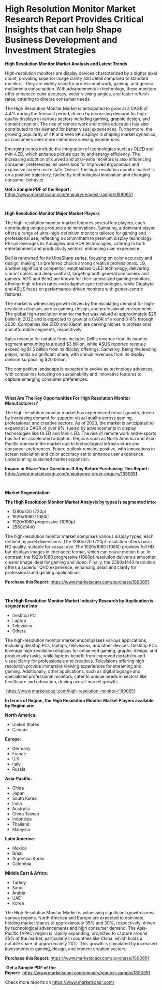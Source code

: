 <p><h1>High Resolution Monitor Market Research Report Provides Critical Insights that can help Shape Business Development and Investment Strategies</h1></p><p><strong>High Resolution Monitor Market Analysis and Latest Trends</strong></p>
<p><p>High-resolution monitors are display devices characterized by a higher pixel count, providing superior image clarity and detail compared to standard monitors. They are widely used for professional work, gaming, and general multimedia consumption. With advancements in technology, these monitors offer enhanced color accuracy, wider viewing angles, and faster refresh rates, catering to diverse consumer needs.</p><p>The High Resolution Monitor Market is anticipated to grow at a CAGR of 4.4% during the forecast period, driven by increasing demand for high-quality displays in various sectors including gaming, graphic design, and content creation. The rise of remote work and online education has also contributed to the demand for better visual experiences. Furthermore, the growing popularity of 4K and even 8K displays is shaping market dynamics, as consumers seek more immersive viewing experiences.</p><p>Emerging trends include the integration of technologies such as OLED and mini-LED, which enhance picture quality and energy efficiency. The increasing adoption of curved and ultra-wide monitors is also influencing consumer preferences, as users look for improved ergonomics and expansive screen real estate. Overall, the high-resolution monitor market is on a positive trajectory, fueled by technological innovation and changing consumer behavior.</p></p>
<p><strong>Get a Sample PDF of the Report:&nbsp;</strong> <a href="https://www.marketscagr.com/enquiry/request-sample/1890651?utm_campaign=2235&utm_medium=2&utm_source=Github&utm_content=ia&utm_term=09022025&utm_id=high-resolution-monitor">https://www.marketscagr.com/enquiry/request-sample/1890651</a></p>
<p>&nbsp;</p>
<p><strong>High Resolution Monitor Major Market Players</strong></p>
<p><p>The high-resolution monitor market features several key players, each contributing unique products and innovations. Samsung, a dominant player, offers a range of ultra-high-definition monitors tailored for gaming and professional use, reflecting a commitment to premium display technology. Philips leverages its Ambiglow and HDR technologies, catering to both entertainment and productivity sectors, enhancing user experience.</p><p>Dell is renowned for its UltraSharp series, focusing on color accuracy and design, making it a preferred choice among creative professionals. LG, another significant competitor, emphasizes OLED technology, delivering vibrant colors and deep contrast, targeting both general consumers and gamers. AOC and BenQ are known for their specialized gaming monitors, offering high refresh rates and adaptive sync technologies, while Gigabyte and ASUS focus on performance-driven monitors with gamer-centric features.</p><p>The market is witnessing growth driven by the escalating demand for high-resolution displays across gaming, design, and professional environments. The global high-resolution monitor market was valued at approximately $25 billion in 2022 and is expected to grow at a CAGR of around 6-8% through 2030. Companies like EIZO and Xiaomi are carving niches in professional and affordable segments, respectively. </p><p>Sales revenue for notable firms includes Dell's revenue from its monitor segment amounting to around $3 billion, while ASUS reported revenue exceeding $1.5 billion from its display offerings. Samsung, being the leading player, holds a significant share, with annual revenues from its display division surpassing $20 billion.</p><p>The competitive landscape is expected to evolve as technology advances, with companies focusing on sustainability and innovative features to capture emerging consumer preferences.</p></p>
<p>&nbsp;</p>
<p><strong>What Are The Key Opportunities For High Resolution Monitor Manufacturers?</strong></p>
<p><p>The high-resolution monitor market has experienced robust growth, driven by increasing demand for superior visual quality across gaming, professional, and creative sectors. As of 2023, the market is anticipated to expand at a CAGR of over 8%, fueled by advancements in display technologies like OLED and Mini-LED. The rise of remote work and e-sports has further accelerated adoption. Regions such as North America and Asia-Pacific dominate the market due to technological infrastructure and consumer preferences. Future outlook remains positive, with innovations in screen resolution and color accuracy set to enhance user experience, underpinning sustained market expansion.</p></p>
<p><strong>Inquire or Share Your Questions If Any Before Purchasing This Report:</strong> <a href="https://www.marketscagr.com/enquiry/pre-order-enquiry/1890651?utm_campaign=2235&utm_medium=2&utm_source=Github&utm_content=ia&utm_term=09022025&utm_id=high-resolution-monitor">https://www.marketscagr.com/enquiry/pre-order-enquiry/1890651</a></p>
<p>&nbsp;</p>
<p><strong>Market Segmentation</strong></p>
<p><strong>The High Resolution Monitor Market Analysis by types is segmented into:</strong></p>
<p><ul><li>1280x720 (720p)</li><li>1920x1080 (1080i)</li><li>1920x1080 progressive (1080p)</li><li>2560x1440</li></ul></p>
<p><p>The high-resolution monitor market comprises various display types, each defined by pixel dimensions. The 1280x720 (720p) resolution offers basic HD quality, suitable for casual use. The 1920x1080 (1080i) provides full HD but displays images in interlaced format, which can cause motion blur. In contrast, the 1920x1080 progressive (1080p) resolution delivers a smoother, clearer image ideal for gaming and video. Finally, the 2560x1440 resolution offers a superior QHD experience, enhancing detail and clarity for professional and gaming applications.</p></p>
<p><strong>Purchase this Report:&nbsp;</strong><a href="https://www.marketscagr.com/purchase/1890651?utm_campaign=2235&utm_medium=2&utm_source=Github&utm_content=ia&utm_term=09022025&utm_id=high-resolution-monitor">https://www.marketscagr.com/purchase/1890651</a></p>
<p>&nbsp;</p>
<p><strong>The High Resolution Monitor Market Industry Research by Application is segmented into:</strong></p>
<p><ul><li>Desktop PC</li><li>Laptop</li><li>Television</li><li>Others</li></ul></p>
<p><p>The high-resolution monitor market encompasses various applications, including desktop PCs, laptops, televisions, and other devices. Desktop PCs leverage high-resolution displays for enhanced gaming, graphic design, and productivity tasks, while laptops benefit from improved portability and visual clarity for professionals and creatives. Televisions offering high resolution provide immersive viewing experiences for streaming and gaming. Additionally, other applications, such as digital signage and specialized professional monitors, cater to unique needs in sectors like healthcare and education, driving overall market growth.</p></p>
<p><a href="https://www.marketscagr.com/high-resolution-monitor-r1890651?utm_campaign=2235&utm_medium=2&utm_source=Github&utm_content=ia&utm_term=09022025&utm_id=high-resolution-monitor">&nbsp;https://www.marketscagr.com/high-resolution-monitor-r1890651</a></p>
<p><strong>In terms of Region, the High Resolution Monitor Market Players available by Region are:</strong></p>
<p>
    <p> <strong> North America: </strong>
        <ul>
            <li>United States</li>
            <li>Canada</li>
        </ul>
        </p> 
    <p> <strong> Europe: </strong>
        <ul>
            <li>Germany</li>
            <li>France</li>
            <li>U.K.</li>
            <li>Italy</li>
            <li>Russia</li>
        </ul>
        </p> 
    <p> <strong> Asia-Pacific: </strong>
        <ul>
            <li>China</li>
            <li>Japan</li>
            <li>South Korea</li>
            <li>India</li>
            <li>Australia</li>
            <li>China Taiwan</li>
            <li>Indonesia</li>
            <li>Thailand</li>
            <li>Malaysia</li>
        </ul>
        </p> 
    <p> <strong> Latin America: </strong>
        <ul>
            <li>Mexico</li>
            <li>Brazil</li>
            <li>Argentina Korea</li>
            <li>Colombia</li>
        </ul>
        </p> 
    <p> <strong> Middle East & Africa: </strong>
        <ul>
            <li>Turkey</li>
            <li>Saudi</li>
            <li>Arabia</li>
            <li>UAE</li>
            <li>Korea</li>
        </ul>
    </p>
    </p>
<p><p>The High Resolution Monitor Market is witnessing significant growth across various regions. North America and Europe are expected to dominate, holding market shares of approximately 35% and 30%, respectively, driven by technological advancements and high consumer demand. The Asia-Pacific (APAC) region is rapidly expanding, projected to capture around 25% of the market, particularly in countries like China, which holds a notable share of approximately 20%. This growth is stimulated by increased investments in gaming, design, and content creation sectors.</p></p>
<p><strong>Purchase this Report: </strong><a href="https://www.marketscagr.com/purchase/1890651?utm_campaign=2235&utm_medium=2&utm_source=Github&utm_content=ia&utm_term=09022025&utm_id=high-resolution-monitor">https://www.marketscagr.com/purchase/1890651</a></p>
<p>&nbsp;<strong>Get a Sample PDF of the Report:&nbsp;&nbsp;</strong><a href="https://www.marketscagr.com/enquiry/request-sample/1890651?utm_campaign=2235&utm_medium=2&utm_source=Github&utm_content=ia&utm_term=09022025&utm_id=high-resolution-monitor">https://www.marketscagr.com/enquiry/request-sample/1890651</a></p>
<p><strong></strong></p>
<p>Check more reports on <a href="https://www.marketscagr.com/?utm_campaign=2235&utm_medium=2&utm_source=Github&utm_content=ia&utm_term=09022025&utm_id=high-resolution-monitor">https://www.marketscagr.com/</a></p>